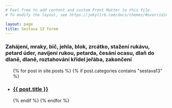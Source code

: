 ```yaml
---
# Feel free to add content and custom Front Matter to this file.
# To modify the layout, see https://jekyllrb.com/docs/themes/#overriding-theme-defaults

layout: page
title: Sestava 13 forem
---
```



### Zahájení, mraky, bič, jehla, blok, zrcátko, stažení rukávu, petard úder, navíjení rukou, petarda, česání ocasu, dlaň do dlaně, dlaně, roztahování křídel jeřába, zakončení



<ul>
  {% for post in site.posts %}
    {% if post.categories contains "sestava13" %}
      <li><h3><a href="{{ site.baseurl }}{{ post.url }}">{{ post.title }}</a></h3></li>
    {% endif %}
  {% endfor %}
</ul>


